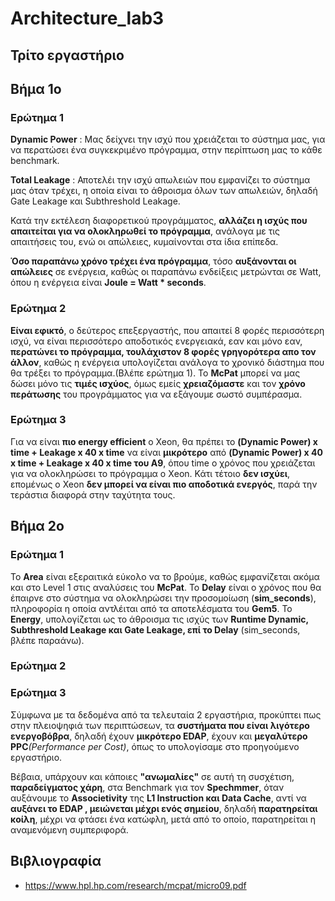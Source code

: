 # Architecture_lab3  

## Τρίτο εργαστήριο   

## Βήμα 1ο  

### Ερώτημα 1   

**Dynamic Power** : Μας δείχνει την ισχύ που χρειάζεται το σύστημα μας, για να περατώσει ένα συγκεκριμένο πρόγραμμα, στην περίπτωση μας το κάθε benchmark.

**Total Leakage** : Αποτελέι την ισχύ απωλειών που εμφανίζει το σύστημα μας όταν τρέχει, η οποία είναι το άθροισμα όλων των απωλειών, δηλαδή Gate Leakage και Subthreshold Leakage.

Κατά την εκτέλεση διαφορετικού προγράμματος, **αλλάζει η ισχύς που απαιτείται για να ολοκληρωθεί το πρόγραμμα**, ανάλογα με τις απαιτήσεις του, ενώ οι απώλειες, κυμαίνονται στα ίδια επίπεδα.

**Όσο παραπάνω χρόνο τρέχει ένα πρόγραμμα**, τόσο **αυξάνονται οι απώλειες** σε ενέργεια, καθώς οι παραπάνω ενδείξεις μετρώνται σε Watt, όπου η ενέργεια είναι **Joule = Watt * seconds**.

### Ερώτημα 2  

**Είναι εφικτό**, ο δεύτερος επεξεργαστής, που απαιτεί 8 φορές περισσότερη ισχύ, να είναι περισσότερο αποδοτικός ενεργειακά, εαν και μόνο εαν, **περατώνει το πρόγραμμα, τουλάχιστον 8 φορές γρηγορότερα απο τον άλλον**, καθώς η ενέργεια υπολογίζεται ανάλογα το χρονικό διάστημα που θα τρέξει το πρόγραμμα.(Βλέπε ερώτημα 1). Το **McPat** μπορεί να μας δώσει μόνο τις **τιμές ισχύος**, όμως εμείς **χρειαζόμαστε** και τον **χρόνο περάτωσης** του προγράμματος για να εξάγουμε σωστό συμπέρασμα.

### Ερώτημα 3   

Για να είναι **πιο energy efficient** o Xeon, θα πρέπει το **(Dynamic Power) x time + Leakage x 40 x time** να είναι **μικρότερο** από **(Dynamic Power) x 40 x time + Leakage x 40 x time του Α9**, όπου time ο χρόνος που χρειάζεται για να ολοκληρώσει το πρόγραμμα ο Χeon. Κάτι τέτοιο **δεν ισχύει**, επομένως ο Xeon **δεν μπορεί να είναι πιο αποδοτικά ενεργός**, παρά την τεράστια διαφορά στην ταχύτητα τους.

## Βήμα 2ο  

### Ερώτημα 1   

Το **Area** είναι εξεραιτικά εύκολο να το βρούμε, καθώς εμφανίζεται ακόμα και στο Level 1 στις αναλύσεις του **McPat**.
To **Delay** είναι ο χρόνος που θα έπαιρνε στο σύστημα να ολοκληρώσει την προσομοίωση (**sim_seconds**), πληροφορία η οποία αντλέιται από τα αποτελέσματα του **Gem5**.
To **Energy**, υπολογίζεται ως το άθροισμα τις ισχύς των **Runtime Dynamic, Subthreshold Leakage και Gate Leakage, επί το Delay** (sim_seconds, βλέπε παραάνω).

### Ερώτημα 2  

### Ερώτημα 3   

Σύμφωνα με τα δεδομένα από τα τελευταία 2 εργαστήρια, προκύπτει πως στην πλειοψηφιά των περιπτώσεων, τα **συστήματα που είναι λιγότερο ενεργοβόβρα**, δηλαδή έχουν **μικρότερο EDAP**, έχουν και **μεγαλύτερο PPC**_(Performance per Cost)_, όπως το υπολογίσαμε στο προηγούμενο εργαστήριο.

Βέβαια, υπάρχουν και κάποιες **"ανωμαλίες"** σε αυτή τη συσχέτιση, **παραδείγματος χάρη**, στα Benchmark για τον **Spechmmer**, όταν αυξάνουμε το **Associetivity** της **L1 Instruction και Data Cache**, αντί να **αυξάνει το EDAP , μειώνεται μέχρι ενός σημείου**, δηλαδή **παρατηρείται κοίλη**, μέχρι να φτάσει ένα κατώφλη, μετά από το οποίο, παρατηρείται η αναμενόμενη συμπεριφορά.

## Βιβλιογραφία  

* https://www.hpl.hp.com/research/mcpat/micro09.pdf



